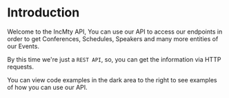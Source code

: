 # Introduction

Welcome to the IncMty API, You can use our API to access our endpoints in order to get Conferences, Schedules, Speakers and many more entities of our Events.

By this time we're just a `REST API`, so, you can get the information via HTTP requests.

You can view code examples in the dark area to the right to see examples of how you can use our API.

